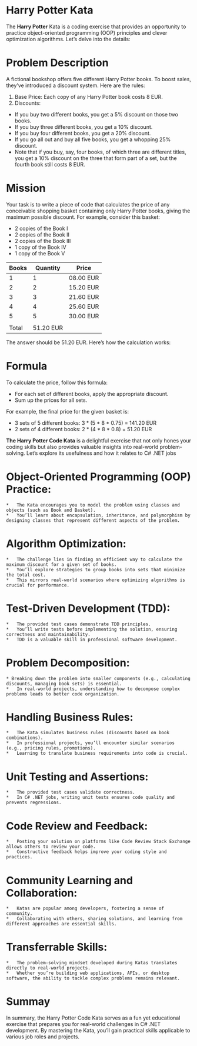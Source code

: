 # Harry Potter Kata 
The **Harry Potter** Kata is a coding exercise that provides an opportunity to practice object-oriented programming (OOP) principles and clever optimization algorithms. Let’s delve into the details:

# Problem Description
A fictional bookshop offers five different Harry Potter books. To boost sales, they’ve introduced a discount system. Here are the rules:
1.	Base Price: Each copy of any Harry Potter book costs 8 EUR.
2.	Discounts:
*	If you buy two different books, you get a 5% discount on those two books.
*	If you buy three different books, you get a 10% discount.
*	If you buy four different books, you get a 20% discount.
*	If you go all out and buy all five books, you get a whopping 25% discount.
*	Note that if you buy, say, four books, of which three are different titles, you get a 10% discount on the three that form part of a set, but the fourth book still costs 8 EUR.

# Mission
Your task is to write a piece of code that calculates the price of any conceivable shopping basket containing only Harry Potter books, giving the maximum possible discount. For example, consider this basket:
-	2 copies of the Book I
-	2 copies of the Book II
-	2 copies of the Book III
-	1 copy of the Book IV
-	1 copy of the Book V
  
| Books	 | Quantity	| Price     |
| ------ | -------- | --------- |
| 1	     | 1	       | 08.00 EUR |
| 2	     | 2	       | 15.20 EUR |
| 3	     | 3	       | 21.60 EUR |
| 4	     | 4	       | 25.60 EUR |
| 5	     | 5	       | 30.00 EUR |
|        |          |
| Total		           | 51.20 EUR |

 The answer should be 51.20 EUR. Here’s how the calculation works:

# Formula
To calculate the price, follow this formula:
-	For each set of different books, apply the appropriate discount.
-	Sum up the prices for all sets.

For example, the final price for the given basket is:
- 3 sets of 5 different books: 3 * (5 * 8 * 0.75) = 141.20 EUR
- 2 sets of 4 different books: 2 * (4 * 8 * 0.8) = 51.20 EUR


**The Harry Potter Code Kata** is a delightful exercise that not only hones your coding skills but also provides valuable insights into real-world problem-solving. Let’s explore its usefulness and how it relates to C# .NET jobs

# Object-Oriented Programming (OOP) Practice:
    *	The Kata encourages you to model the problem using classes and objects (such as Book and Basket).
    *	You’ll learn about encapsulation, inheritance, and polymorphism by designing classes that represent different aspects of the problem.

# Algorithm Optimization:
    *	The challenge lies in finding an efficient way to calculate the maximum discount for a given set of books.
    *	You’ll explore strategies to group books into sets that minimize the total cost.
    *	This mirrors real-world scenarios where optimizing algorithms is crucial for performance.

# Test-Driven Development (TDD):
    *	The provided test cases demonstrate TDD principles.
    *	You’ll write tests before implementing the solution, ensuring correctness and maintainability.
    *	TDD is a valuable skill in professional software development.

# Problem Decomposition:
    * Breaking down the problem into smaller components (e.g., calculating discounts, managing book sets) is essential.
    *	In real-world projects, understanding how to decompose complex problems leads to better code organization.

# Handling Business Rules:
    *	The Kata simulates business rules (discounts based on book combinations).
    *	In professional projects, you’ll encounter similar scenarios (e.g., pricing rules, promotions).
    *	Learning to translate business requirements into code is crucial.

# Unit Testing and Assertions:
    *	The provided test cases validate correctness.
    *	In C# .NET jobs, writing unit tests ensures code quality and prevents regressions.

# Code Review and Feedback:
    *	Posting your solution on platforms like Code Review Stack Exchange allows others to review your code.
    *	Constructive feedback helps improve your coding style and practices.

# Community Learning and Collaboration:
    *	Katas are popular among developers, fostering a sense of community.
    *	Collaborating with others, sharing solutions, and learning from different approaches are essential skills.

# Transferrable Skills:
    *	The problem-solving mindset developed during Katas translates directly to real-world projects.
    *	Whether you’re building web applications, APIs, or desktop software, the ability to tackle complex problems remains relevant.
 
 # Summay
 In summary, the Harry Potter Code Kata serves as a fun yet educational exercise that prepares you for real-world challenges in C# .NET development. By mastering the Kata, you’ll gain practical skills applicable 
 to various job roles and projects.

